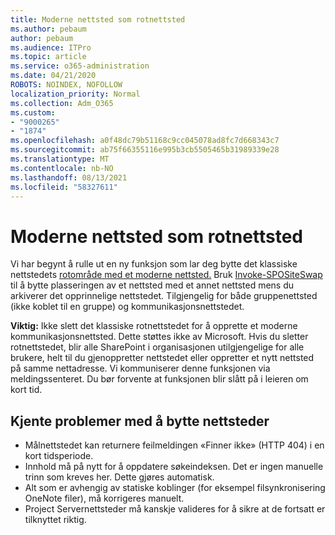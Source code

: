 ```yaml
---
title: Moderne nettsted som rotnettsted
ms.author: pebaum
author: pebaum
ms.audience: ITPro
ms.topic: article
ms.service: o365-administration
ms.date: 04/21/2020
ROBOTS: NOINDEX, NOFOLLOW
localization_priority: Normal
ms.collection: Adm_O365
ms.custom:
- "9000265"
- "1874"
ms.openlocfilehash: a0f48dc79b51168c9cc045078ad8fc7d668343c7
ms.sourcegitcommit: ab75f66355116e995b3cb5505465b31989339e28
ms.translationtype: MT
ms.contentlocale: nb-NO
ms.lasthandoff: 08/13/2021
ms.locfileid: "58327611"
---
```

# <a name="modern-site-as-root-site"></a>Moderne nettsted som rotnettsted

Vi har begynt å rulle ut en ny funksjon som lar deg bytte det klassiske nettstedets [rotområde med et moderne nettsted.](https://docs.microsoft.com/sharepoint/modern-root-site) Bruk [Invoke-SPOSiteSwap](https://docs.microsoft.com/powershell/module/sharepoint-online/invoke-spositeswap?view=sharepoint-ps) til å bytte plasseringen av et nettsted med et annet nettsted mens du arkiverer det opprinnelige nettstedet. Tilgjengelig for både gruppenettsted (ikke koblet til en gruppe) og kommunikasjonsnettstedet.

**Viktig:** Ikke slett det klassiske rotnettstedet for å opprette et moderne kommunikasjonsnettsted. Dette støttes ikke av Microsoft. Hvis du sletter rotnettstedet, blir alle SharePoint i organisasjonen utilgjengelige for alle brukere, helt til du gjenoppretter nettstedet eller oppretter et nytt nettsted på samme nettadresse. Vi kommuniserer denne funksjonen via meldingssenteret. Du bør forvente at funksjonen blir slått på i leieren om kort tid.

## <a name="known-issues-with-swapping-sites"></a>Kjente problemer med å bytte nettsteder
- Målnettstedet kan returnere feilmeldingen «Finner ikke» (HTTP 404) i en kort tidsperiode.
- Innhold må på nytt for å oppdatere søkeindeksen. Det er ingen manuelle trinn som kreves her. Dette gjøres automatisk.
- Alt som er avhengig av statiske koblinger (for eksempel filsynkronisering OneNote filer), må korrigeres manuelt.
- Project Servernettsteder må kanskje valideres for å sikre at de fortsatt er tilknyttet riktig. 
